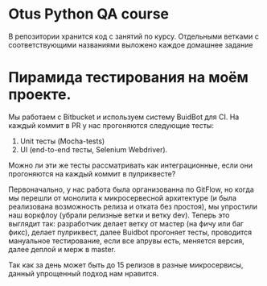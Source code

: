 # Otus Python QA course

В репозитории хранится код с занятий по курсу.
Отдельными ветками с соответствующими названиями выложено каждое домашнее задание

# Пирамида тестирования на моём проекте.
Мы работаем с Bitbucket и используем систему BuidBot для СI.
На каждый коммит в PR у нас прогоняются следующие тесты:
1. Unit тесты (Mocha-tests)
2. UI (end-to-end тесты, Selenium Webdriver).

Можно ли эти же тесты рассматривать как интеграционные, если они прогоняются на каждый коммит в пулриквесте?

Первоначально, у нас работа была организованна по GitFlow, но когда мы перешли от монолита к микросервесной архитектуре (и была реализована возможность релиза и отката без простоя), мы упростили наш воркфлоу (убрали релизные ветки и ветку dev).
Теперь это выглядит так: разработчик делает ветку от мастер (на фичу или баг фикс), делает пулриквест, далее Buidbot прогоняет тесты, проводится мануальное тестирование, если все апрувы есть, меняется версия, далее деплой и мерж в master.

Так как за день может быть до 15 релизов в разные микросервисы, данный упрощенный подход нам нравится.

